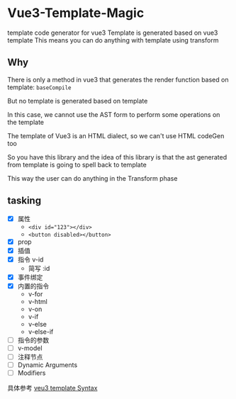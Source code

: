 # Vue3-Template-Magic
template code generator for vue3
Template is generated based on vue3 template
This means you can do anything with template using transform

## Why
There is only a method in vue3 that generates the render function based on template: `baseCompile`

But no template is generated based on template

In this case, we cannot use the AST form to perform some operations on the template

The template of Vue3 is an HTML dialect, so we can't use HTML codeGen too

So you have this library and the idea of this library is that the ast generated from template is going to spell back to template

This way the user can do anything in the Transform phase

## tasking

- [x] 属性
  - `<div id="123"></div>`
  - `<button disabled></button>`
- [x] prop
- [x] 插值
- [x] 指令 v-id
  - 简写 :id
- [x] 事件绑定
- [x] 内置的指令
  - v-for
  - v-html
  - v-on
  - v-if
  - v-else
  - v-else-if
- [ ] 指令的参数
- [ ] v-model
- [ ] 注释节点
- [ ] Dynamic Arguments
- [ ] Modifiers

具体参考 [veu3 template Syntax](https://vuejs.org/guide/essentials/template-syntax.html#text-interpolation)




